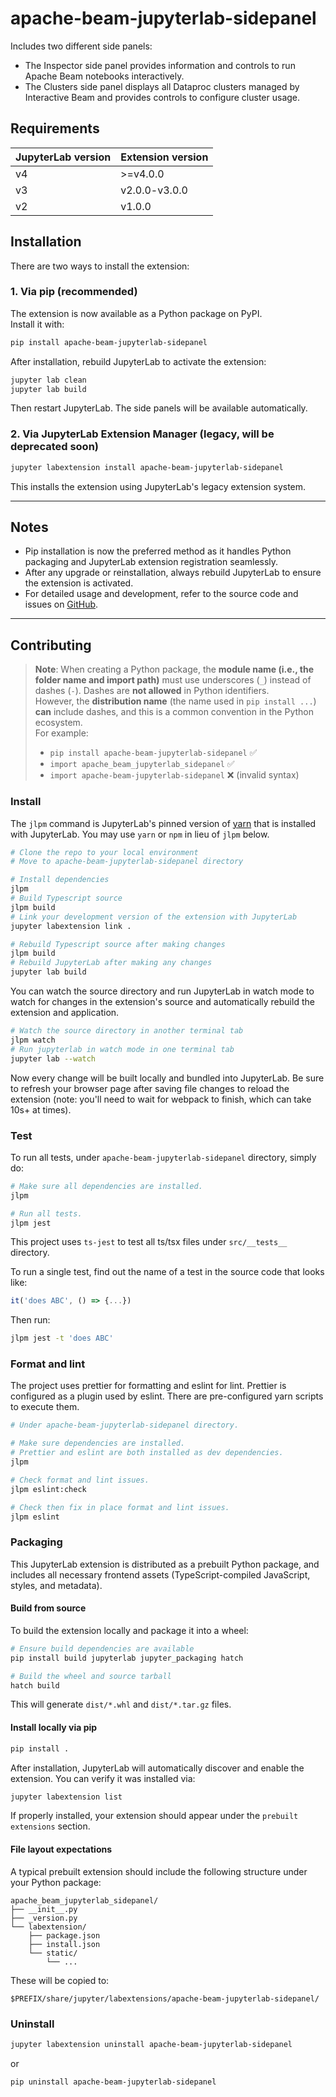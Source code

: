 <!--
    Licensed to the Apache Software Foundation (ASF) under one
    or more contributor license agreements.  See the NOTICE file
    distributed with this work for additional information
    regarding copyright ownership.  The ASF licenses this file
    to you under the Apache License, Version 2.0 (the
    "License"); you may not use this file except in compliance
    with the License.  You may obtain a copy of the License at
      http://www.apache.org/licenses/LICENSE-2.0
    Unless required by applicable law or agreed to in writing,
    software distributed under the License is distributed on an
    "AS IS" BASIS, WITHOUT WARRANTIES OR CONDITIONS OF ANY
    KIND, either express or implied.  See the License for the
    specific language governing permissions and limitations
    under the License.
-->

# apache-beam-jupyterlab-sidepanel

Includes two different side panels:
* The Inspector side panel provides information and controls to run Apache Beam notebooks interactively.
* The Clusters side panel displays all Dataproc clusters managed by Interactive Beam and provides controls to configure cluster usage.

## Requirements

| JupyterLab version | Extension version |
| ------------------ | ----------------- |
| v4                 | >=v4.0.0          |
| v3                 | v2.0.0-v3.0.0     |
| v2                 | v1.0.0            |

## Installation

There are two ways to install the extension:

### 1. Via pip (recommended)

The extension is now available as a Python package on PyPI.  
Install it with:

```bash
pip install apache-beam-jupyterlab-sidepanel
```

After installation, rebuild JupyterLab to activate the extension:

```bash
jupyter lab clean
jupyter lab build
```

Then restart JupyterLab. The side panels will be available automatically.


### 2. Via JupyterLab Extension Manager (legacy, will be deprecated soon)

```bash
jupyter labextension install apache-beam-jupyterlab-sidepanel
```

This installs the extension using JupyterLab's legacy extension system.

---

## Notes

- Pip installation is now the preferred method as it handles Python packaging and JupyterLab extension registration seamlessly.
- After any upgrade or reinstallation, always rebuild JupyterLab to ensure the extension is activated.
- For detailed usage and development, refer to the source code and issues on [GitHub](https://github.com/apache/beam).

---

## Contributing

> **Note**: When creating a Python package, the **module name (i.e., the folder name and import path)** must use underscores (`_`) instead of dashes (`-`). Dashes are **not allowed** in Python identifiers.  
> However, the **distribution name** (the name used in `pip install ...`) **can** include dashes, and this is a common convention in the Python ecosystem.  
> For example:
> 
> - `pip install apache-beam-jupyterlab-sidepanel` ✅  
> - `import apache_beam_jupyterlab_sidepanel` ✅  
> - `import apache-beam-jupyterlab-sidepanel` ❌ (invalid syntax)

### Install

The `jlpm` command is JupyterLab's pinned version of
[yarn](https://yarnpkg.com/) that is installed with JupyterLab. You may use
`yarn` or `npm` in lieu of `jlpm` below.

```bash
# Clone the repo to your local environment
# Move to apache-beam-jupyterlab-sidepanel directory

# Install dependencies
jlpm
# Build Typescript source
jlpm build
# Link your development version of the extension with JupyterLab
jupyter labextension link .

# Rebuild Typescript source after making changes
jlpm build
# Rebuild JupyterLab after making any changes
jupyter lab build
```

You can watch the source directory and run JupyterLab in watch mode to watch for changes in the extension's source and automatically rebuild the extension and application.

```bash
# Watch the source directory in another terminal tab
jlpm watch
# Run jupyterlab in watch mode in one terminal tab
jupyter lab --watch
```

Now every change will be built locally and bundled into JupyterLab. Be sure to refresh your browser page after saving file changes to reload the extension (note: you'll need to wait for webpack to finish, which can take 10s+ at times).

### Test

To run all tests, under `apache-beam-jupyterlab-sidepanel` directory, simply do:

```bash
# Make sure all dependencies are installed.
jlpm

# Run all tests.
jlpm jest
```

This project uses `ts-jest` to test all ts/tsx files under `src/__tests__` directory.

To run a single test, find out the name of a test in the source code that looks like:

```javascript
it('does ABC', () => {...})
```

Then run:

```bash
jlpm jest -t 'does ABC'
```

### Format and lint

The project uses prettier for formatting and eslint for lint.
Prettier is configured as a plugin used by eslint.
There are pre-configured yarn scripts to execute them.

```bash
# Under apache-beam-jupyterlab-sidepanel directory.

# Make sure dependencies are installed.
# Prettier and eslint are both installed as dev dependencies.
jlpm

# Check format and lint issues.
jlpm eslint:check

# Check then fix in place format and lint issues.
jlpm eslint
```

### Packaging

This JupyterLab extension is distributed as a prebuilt Python package, and includes all necessary frontend assets (TypeScript-compiled JavaScript, styles, and metadata).

#### Build from source

To build the extension locally and package it into a wheel:

```bash
# Ensure build dependencies are available
pip install build jupyterlab jupyter_packaging hatch

# Build the wheel and source tarball
hatch build
```

This will generate `dist/*.whl` and `dist/*.tar.gz` files.

#### Install locally via pip

```bash
pip install .
```

After installation, JupyterLab will automatically discover and enable the extension. You can verify it was installed via:

```bash
jupyter labextension list
```

If properly installed, your extension should appear under the `prebuilt extensions` section.

#### File layout expectations

A typical prebuilt extension should include the following structure under your Python package:

```
apache_beam_jupyterlab_sidepanel/
├── __init__.py
├── _version.py
└── labextension/
    ├── package.json
    ├── install.json
    └── static/
        └── ...
```

These will be copied to:

```
$PREFIX/share/jupyter/labextensions/apache-beam-jupyterlab-sidepanel/
```

### Uninstall

```bash
jupyter labextension uninstall apache-beam-jupyterlab-sidepanel
```
or
```bash
pip uninstall apache-beam-jupyterlab-sidepanel
```